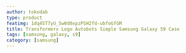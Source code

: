 ```yaml
---
author: tokodab
type: product
featimg: 1dq45T7yU_5w0d0xpzPSH2fd-ubfoGfGM
title: Transformers Logo Autobots Simple Samsung Galaxy S9 Case
tags: [samsung, galaxy, s9]
category: [samsung]
---
```

